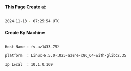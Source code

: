 
   
#### This Page Create at:

```bash

2024-11-13 - 07:25:54 UTC

```

#### Create By Machine:

```bash

Host Name : fv-az1433-752

platform  : Linux-6.5.0-1025-azure-x86_64-with-glibc2.35

Ip Local  : 10.1.0.169

```

